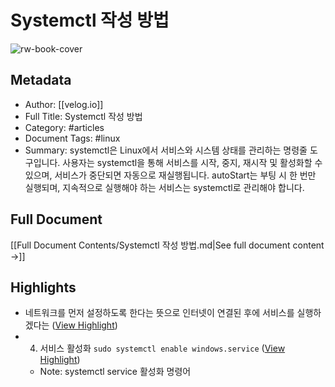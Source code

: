# Systemctl 작성 방법

![rw-book-cover](https://images.velog.io/velog.png)

## Metadata
- Author: [[velog.io]]
- Full Title: Systemctl 작성 방법
- Category: #articles
- Document Tags:  #linux 
- Summary: systemctl은 Linux에서 서비스와 시스템 상태를 관리하는 명령줄 도구입니다. 사용자는 systemctl을 통해 서비스를 시작, 중지, 재시작 및 활성화할 수 있으며, 서비스가 중단되면 자동으로 재실행됩니다. autoStart는 부팅 시 한 번만 실행되며, 지속적으로 실행해야 하는 서비스는 systemctl로 관리해야 합니다.

## Full Document
[[Full Document Contents/Systemctl 작성 방법.md|See full document content →]]

## Highlights
- 네트워크를 먼저 설정하도록 한다는 뜻으로 인터넷이 연결된 후에 서비스를 실행하겠다는 ([View Highlight](https://read.readwise.io/read/01j463232v26ea6yanzkb6zkyn))
- 4. 서비스 활성화
  `sudo systemctl enable windows.service` ([View Highlight](https://read.readwise.io/read/01j4gf29pc4t00j8svtx5bsw39))
    - Note: systemctl service 활성화 명령어
